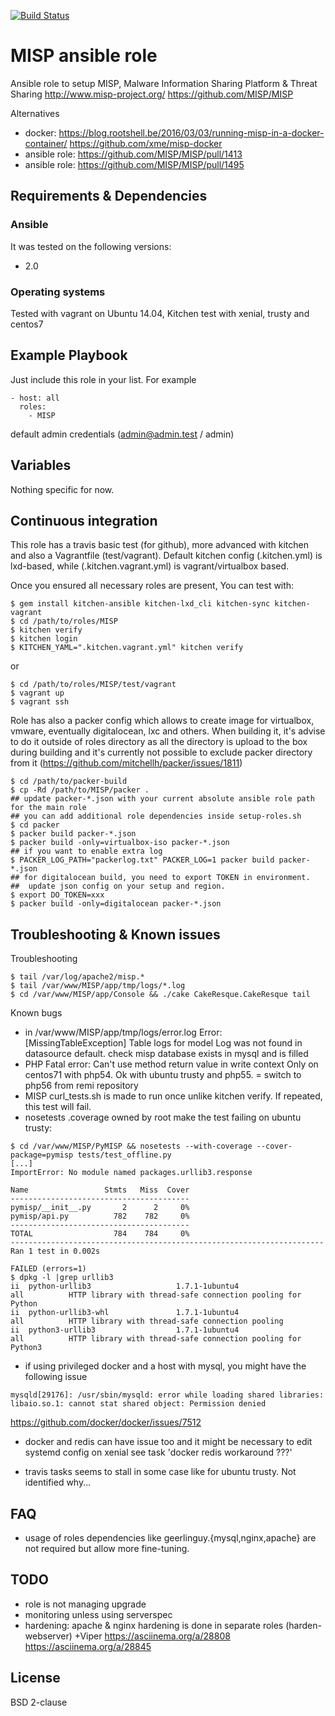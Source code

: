 [![Build Status](https://travis-ci.org/juju4/ansible-MISP.svg?branch=master)](https://travis-ci.org/juju4/ansible-MISP)
# MISP ansible role

Ansible role to setup MISP, Malware Information Sharing Platform & Threat Sharing
http://www.misp-project.org/
https://github.com/MISP/MISP

Alternatives
* docker: https://blog.rootshell.be/2016/03/03/running-misp-in-a-docker-container/
https://github.com/xme/misp-docker
* ansible role: https://github.com/MISP/MISP/pull/1413
* ansible role: https://github.com/MISP/MISP/pull/1495

## Requirements & Dependencies

### Ansible
It was tested on the following versions:
 * 2.0

### Operating systems

Tested with vagrant on Ubuntu 14.04, Kitchen test with xenial, trusty and centos7

## Example Playbook

Just include this role in your list.
For example

```
- host: all
  roles:
    - MISP
```

default admin credentials (admin@admin.test / admin)

## Variables

Nothing specific for now.

## Continuous integration

This role has a travis basic test (for github), more advanced with kitchen and also a Vagrantfile (test/vagrant).
Default kitchen config (.kitchen.yml) is lxd-based, while (.kitchen.vagrant.yml) is vagrant/virtualbox based.

Once you ensured all necessary roles are present, You can test with:
```
$ gem install kitchen-ansible kitchen-lxd_cli kitchen-sync kitchen-vagrant
$ cd /path/to/roles/MISP
$ kitchen verify
$ kitchen login
$ KITCHEN_YAML=".kitchen.vagrant.yml" kitchen verify
```
or
```
$ cd /path/to/roles/MISP/test/vagrant
$ vagrant up
$ vagrant ssh
```

Role has also a packer config which allows to create image for virtualbox, vmware, eventually digitalocean, lxc and others.
When building it, it's advise to do it outside of roles directory as all the directory is upload to the box during building 
and it's currently not possible to exclude packer directory from it (https://github.com/mitchellh/packer/issues/1811)
```
$ cd /path/to/packer-build
$ cp -Rd /path/to/MISP/packer .
## update packer-*.json with your current absolute ansible role path for the main role
## you can add additional role dependencies inside setup-roles.sh
$ cd packer
$ packer build packer-*.json
$ packer build -only=virtualbox-iso packer-*.json
## if you want to enable extra log
$ PACKER_LOG_PATH="packerlog.txt" PACKER_LOG=1 packer build packer-*.json
## for digitalocean build, you need to export TOKEN in environment.
##  update json config on your setup and region.
$ export DO_TOKEN=xxx
$ packer build -only=digitalocean packer-*.json
```


## Troubleshooting & Known issues

Troubleshooting
```
$ tail /var/log/apache2/misp.*
$ tail /var/www/MISP/app/tmp/logs/*.log
$ cd /var/www/MISP/app/Console && ./cake CakeResque.CakeResque tail
```

Known bugs
* in /var/www/MISP/app/tmp/logs/error.log
Error: [MissingTableException] Table logs for model Log was not found in datasource default.
check misp database exists in mysql and is filled
* PHP Fatal error:  Can't use method return value in write context
Only on centos71 with php54. Ok with ubuntu trusty and php55.
= switch to php56 from remi repository
* MISP curl_tests.sh is made to run once unlike kitchen verify. If repeated, this test will fail.
* nosetests
.coverage owned by root make the test failing
on ubuntu trusty:
```
$ cd /var/www/MISP/PyMISP && nosetests --with-coverage --cover-package=pymisp tests/test_offline.py
[...]
ImportError: No module named packages.urllib3.response

Name                 Stmts   Miss  Cover
----------------------------------------
pymisp/__init__.py       2      2     0%
pymisp/api.py          782    782     0%
----------------------------------------
TOTAL                  784    784     0%
----------------------------------------------------------------------
Ran 1 test in 0.002s

FAILED (errors=1)
$ dpkg -l |grep urllib3
ii  python-urllib3                   1.7.1-1ubuntu4                   all          HTTP library with thread-safe connection pooling for Python
ii  python-urllib3-whl               1.7.1-1ubuntu4                   all          HTTP library with thread-safe connection pooling
ii  python3-urllib3                  1.7.1-1ubuntu4                   all          HTTP library with thread-safe connection pooling for Python3
```

* if using privileged docker and a host with mysql, you might have the following issue
```
mysqld[29176]: /usr/sbin/mysqld: error while loading shared libraries: libaio.so.1: cannot stat shared object: Permission denied
```
https://github.com/docker/docker/issues/7512

* docker and redis can have issue too and it might be necessary to edit systemd config on xenial
see task 'docker redis workaround ???'

* travis tasks seems to stall in some case like for ubuntu trusty.
Not identified why...


## FAQ

* usage of roles dependencies like geerlinguy.{mysql,nginx,apache} are not required but allow more fine-tuning.


## TODO
* role is not managing upgrade
* monitoring unless using serverspec
* hardening: apache & nginx hardening is done in separate roles (harden-webserver)
+Viper
https://asciinema.org/a/28808
https://asciinema.org/a/28845

## License

BSD 2-clause

